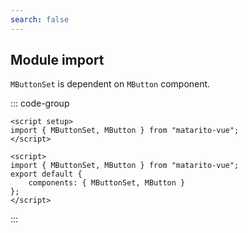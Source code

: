 ```yaml
---
search: false
---
```


## Module import

`MButtonSet` is dependent on `MButton` component.

::: code-group

```vue [Composition API]
<script setup>
import { MButtonSet, MButton } from "matarito-vue";
</script>
```

```vue [Options API]
<script>
import { MButtonSet, MButton } from "matarito-vue";
export default {
	components: { MButtonSet, MButton }
};
</script>
```

:::
